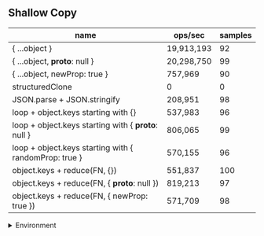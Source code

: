 ## Shallow Copy

|name|ops/sec|samples|
|-|-|-|
|{ ...object }|19,913,193|92|
|{ ...object, __proto__: null }|20,298,750|99|
|{ ...object, newProp: true }|757,969|90|
|structuredClone|0|0|
|JSON.parse + JSON.stringify|208,951|98|
|loop + object.keys starting with {}|537,983|96|
|loop + object.keys starting with { __proto__: null }|806,065|99|
|loop + object.keys starting with { randomProp: true }|570,155|96|
|object.keys + reduce(FN, {})|551,837|100|
|object.keys + reduce(FN, { __proto__: null })|819,213|97|
|object.keys + reduce(FN, { newProp: true })|571,709|98|


<details>
<summary>Environment</summary>

* __Machine:__ linux x64 | 4 vCPUs | 7.6GB Mem
* __Run:__ Tue Nov 07 2023 22:43:43 GMT+0000 (Coordinated Universal Time)
</details>

<!--
{"environment":{"platform":"linux","arch":"x64","cpus":4,"totalMemory":7.6085662841796875},"benchmarks":[{"name":"{ ...object }","opsSec":19913192.99179119,"samples":5},{"name":"{ ...object, __proto__: null }","opsSec":20298749.876349345,"samples":6},{"name":"{ ...object, newProp: true }","opsSec":757968.842058683,"samples":3},{"name":"structuredClone","opsSec":0,"samples":0},{"name":"JSON.parse + JSON.stringify","opsSec":208951.24803641756,"samples":6},{"name":"loop + object.keys starting with {}","opsSec":537983.0689705719,"samples":5},{"name":"loop + object.keys starting with { __proto__: null }","opsSec":806065.3199783837,"samples":6},{"name":"loop + object.keys starting with { randomProp: true }","opsSec":570154.9064000583,"samples":5},{"name":"object.keys + reduce(FN, {})","opsSec":551836.5549210401,"samples":4},{"name":"object.keys + reduce(FN, { __proto__: null })","opsSec":819213.0921138603,"samples":5},{"name":"object.keys + reduce(FN, { newProp: true })","opsSec":571708.5348472693,"samples":4}]}-->
